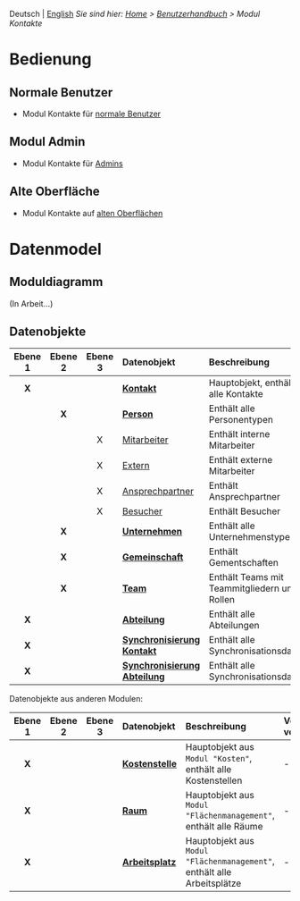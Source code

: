<!-- TITLE: Modul Kontakte -->
<!-- SUBTITLE: Modul für Personen, Unternehmen, Organisationseinheiten usw. -->

Deutsch | [English](/en/modules/contacts)
*Sie sind hier: [Home](/home) > [Benutzerhandbuch](/de/user-guide) > Modul Kontakte*

# Bedienung
## Normale Benutzer
* Modul Kontakte für [normale Benutzer](/de/modules/contacts/user)
## Modul Admin 
* Modul Kontakte für [Admins](/de/modules/contacts/admin)
## Alte Oberfläche
* Modul Kontakte auf [alten Oberflächen](/de/modules/contacts/qooxdoo)
# Datenmodel
## Moduldiagramm
(In Arbeit...)
## Datenobjekte
| Ebene 1 | Ebene 2 | Ebene 3 | Datenobjekt                                                                                                                      | Beschreibung                                                           | Verebung von      | Code                                                   | Tabelle                              |
|:---------:|:---------:|:---------:|:-----------------------------------------------------------------------------------------------|:-------------------------------------------------------|:--------------------|:-----------------------------------------|:-----------------------------|
| **X**     |              |               | **[Kontakt](/de/modules/datamodel/contacts/contact)**                                              |  Hauptobjekt, enthält alle Kontakte                         | -                            | contacts.contact                                 | VISIONR.pv_cnt_contact   |
|               | **X**    |               | **[Person](/de/modules/datamodel/contacts/person)**                                                 |   Enthält alle Personentypen                                    | Kontakte.Kontakt  | contacts.person                                  | -                                        |
|               |              | X            | [Mitarbeiter](/de/modules/datamodel/contacts/employee)                                             |   Enthält interne Mitarbeiter                                    | Kontakte.Person    | contacts.person                                  | -                                        |
|               |              | X            | [Extern](/de/modules/datamodel/contacts/employee-external)                                       |   Enthält externe Mitarbeiter                                   | Kontakte.Person    | contacts.employee_external               | -                                        |
|               |              | X            | [Ansprechpartner](/de/modules/datamodel/contacts/contact-person)                            |   Enthält Ansprechpartner                                       | Kontakte.Person    | contacts.contact_person                     | -                                        |
|               |              | X            | [Besucher](/de/modules/datamodel/contacts/visitor)                                                       |   Enthält Besucher                                                   | Kontakte.Person    | contacts.visitor                                    | -                                        |
|               | **X**    |               | [**Unternehmen**](/de/modules/datamodel/contacts/company)                                  |    Enthält alle Unternehmenstypen                          | Kontakte.Kontakt  | contacts.company                               | -                                        |
|               | **X**    |               | [**Gemeinschaft**](/de/modules/datamodel/contacts/community)                               |    Enthält Gementschaften                                       | Kontakte.Kontakt  | contacts.community                            | -                                        |
|               | **X**    |               | [**Team**](/de/modules/datamodel/contacts/team-contact)                                          |    Enthält Teams mit Teammitgliedern und Rollen   | Kontakte.Kontakt  | contacts.person                                   | -                                        |
| **X**     |              |               | [**Abteilung**](/de/modules/datamodel/contacts/department)                                     |  Enthält alle Abteilungen                                         | -                            | contacts.department                           | VISIONR.pv_cnt_dep         |
| **X**     |              |               | [**Synchronisierung Kontakt**](/de/modules/datamodel/contacts/synchronization_contact)   |  Enthält alle Synchronisationsdaten           | -                            | contacts.synchronization_contact        | VISIONR.pv_cnt_synccon  |
| **X**     |              |               | [**Synchronisierung Abteilung**](/de/modules/datamodel/contacts/synchronization_department)   |  Enthält alle Synchronisationsdaten | -                            | contacts.synchronization_department | VISIONR.pv_cnt_syncdep |

Datenobjekte aus anderen Modulen:

| Ebene 1 | Ebene 2 | Ebene 3 | Datenobjekt                                                                                         | Beschreibung                                                                                                | Verebung von      | Code                                        | Tabelle                              |
|:---------:|:---------:|:---------:|:----------------------------------------------------------------------|:--------------------------------------------------------------------------------------|:--------------------|:---------------------------------|:----------------------------|
| **X**     |              |               | [**Kostenstelle**](/de/modules/datamodel/costs/cost-center)  |  Hauptobjekt aus `Modul "Kosten"`, enthält alle Kostenstellen                       | -                           | costs.cost_center                     | VISIONR.pv_cnt_contact  |
| **X**     |              |               | [**Raum**](/de/modules/datamodel/spaces/space)                    |  Hauptobjekt aus `Modul "Flächenmanagement"`, enthält alle Räume           | -                          | spaces.space                            | VISIONR.pv_spc_spc        |
| **X**     |              |               | [**Arbeitsplatz**](/de/modules/datamodel/spaces/workplace)  |  Hauptobjekt aus `Modul "Flächenmanagement"`, enthält alle Arbeitsplätze | -                          | spaces.workplace                     |  VISIONR.pv_spc_wplc     |